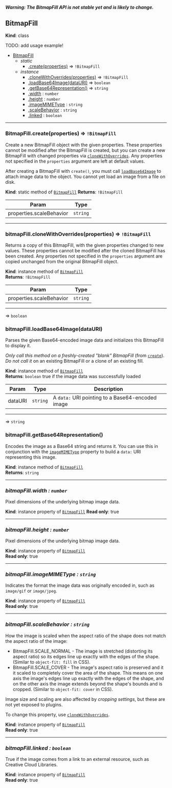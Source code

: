 #### _**Warning:** The BitmapFill API is not stable yet and is likely to change._

<a name="BitmapFill"></a>

## BitmapFill
**Kind**: class 

TODO: add usage example!

* [BitmapFill](#BitmapFill)
    * _static_
        * [.create(properties)](#BitmapFill.create) ⇒ <code>!BitmapFill</code>
    * _instance_
        * [.cloneWithOverrides(properties)](#BitmapFill+cloneWithOverrides) ⇒ <code>!BitmapFill</code>
        * [.loadBase64Image(dataURI)](#BitmapFill+loadBase64Image) ⇒ <code>boolean</code>
        * [.getBase64Representation()](#BitmapFill+getBase64Representation) ⇒ <code>string</code>
        * [.width](#BitmapFill+width) : <code>number</code>
        * [.height](#BitmapFill+height) : <code>number</code>
        * [.imageMIMEType](#BitmapFill+imageMIMEType) : <code>string</code>
        * [.scaleBehavior](#BitmapFill+scaleBehavior) : <code>string</code>
        * [.linked](#BitmapFill+linked) : <code>boolean</code>


* * *

<a name="BitmapFill.create"></a>

### BitmapFill.create(properties) ⇒ <code>!BitmapFill</code>
Create a new BitmapFill object with the given properties. These properties cannot be modified after the BitmapFill is created, but you can create a new BitmapFill with
changed properties via [<code>cloneWithOverrides</code>](#BitmapFill+cloneWithOverrides). Any properties not specified in the <code>properties</code> argument are left
at default values.

After creating a BitmapFill with <code>create()</code>, you must call [<code>loadBase64Image</code>](#BitmapFill+loadBase64Image) to attach image data to the object.
You cannot yet load an image from a file on disk.

**Kind**: static method of [<code>BitmapFill</code>](#BitmapFill)
**Returns**: <code>!BitmapFill</code>

| Param | Type |
| --- | --- |
| properties.scaleBehavior | <code>string</code> |


* * *

<a name="BitmapFill+cloneWithOverrides"></a>

### bitmapFill.cloneWithOverrides(properties) ⇒ <code>!BitmapFill</code>
Returns a copy of this BitmapFill, with the given properties changed to new values. These properties cannot be modified after the cloned BitmapFill has been created.
Any properties not specified in the <code>properties</code> argument are copied unchanged from the original BitmapFill object.

**Kind**: instance method of [<code>BitmapFill</code>](#BitmapFill)  
**Returns**: <code>!BitmapFill</code>

| Param | Type |
| --- | --- |
| properties.scaleBehavior | <code>string</code> |


* * *

<a name="BitmapFill+loadBase64Image"></a> ⇒ <code>boolean</code>

### bitmapFill.loadBase64Image(dataURI)
Parses the given Base64-encoded image data and initializes this BitmapFill to display it.

_Only call this method on a freshly-created "blank" BitmapFill_ (from [<code>create</code>](#BitmapFill.create)). _Do not call it_ on an existing BitmapFill or a clone of an existing fill.

**Kind**: instance method of [<code>BitmapFill</code>](#BitmapFill)  
**Returns**: <code>boolean</code> true if the image data was successfully loaded

| Param | Type | Description |
| --- | --- | --- |
| dataURI | <code>string</code> | A `data:` URI pointing to a Base64-encoded image |


* * *

<a name="BitmapFill+getBase64Representation"></a> ⇒ <code>string</code>

### bitmapFill.getBase64Representation()
Encodes the image as a Base64 string and returns it. You can use this in conjunction with the [<code>imageMIMEType</code>](#BitmapFill+imageMIMEType) property to build a
`data:` URI representing this image.

**Kind**: instance method of [<code>BitmapFill</code>](#BitmapFill)  
**Returns**: <code>string</code>


* * *

<a name="BitmapFill+width"></a>

### *bitmapFill.width : <code>number</code>*
Pixel dimensions of the underlying bitmap image data.

**Kind**: instance property of [<code>BitmapFill</code>](#BitmapFill)
**Read only**: true  


* * *

<a name="BitmapFill+height"></a>

### *bitmapFill.height : <code>number</code>*
Pixel dimensions of the underlying bitmap image data.

**Kind**: instance property of [<code>BitmapFill</code>](#BitmapFill)  
**Read only**: true  


* * *

<a name="BitmapFill+imageMIMEType"></a>

### *bitmapFill.imageMIMEType : <code>string</code>*
Indicates the format the image data was originally encoded in, such as `image/gif` or `image/jpeg`.

**Kind**: instance property of [<code>BitmapFill</code>](#BitmapFill)  
**Read only**: true  


* * *

<a name="BitmapFill+scaleBehavior"></a>

### *bitmapFill.scaleBehavior : <code>string</code>*
How the image is scaled when the aspect ratio of the shape does not match the aspect ratio of the image:
- BitmapFill.SCALE_NORMAL - The image is stretched (distorting its aspect ratio) so its edges line up exactly with the edges of the shape. (Similar to
  <code>object-fit: fill</code> in CSS).
- BitmapFill.SCALE_COVER - The image's aspect ratio is preserved and it it scaled to completely cover the area of the shape. This means on one axis the image's edges
  line up exactly with the edges of the shape, and on the other axis the image extends beyond the shape's bounds and is cropped. (Similar to <code>object-fit: cover</code>
  in CSS).

Image size and scaling are also affected by _cropping settings_, but these are not yet exposed to plugins.

To change this property, use [<code>cloneWithOverrides</code>](#BitmapFill+cloneWithOverrides).

**Kind**: instance property of [<code>BitmapFill</code>](#BitmapFill)  
**Read only**: true  


* * *

<a name="BitmapFill+linked"></a>

### *bitmapFill.linked : <code>boolean</code>*
True if the image comes from a link to an external resource, such as Creative Cloud Libraries.

**Kind**: instance property of [<code>BitmapFill</code>](#BitmapFill)  
**Read only**: true  
